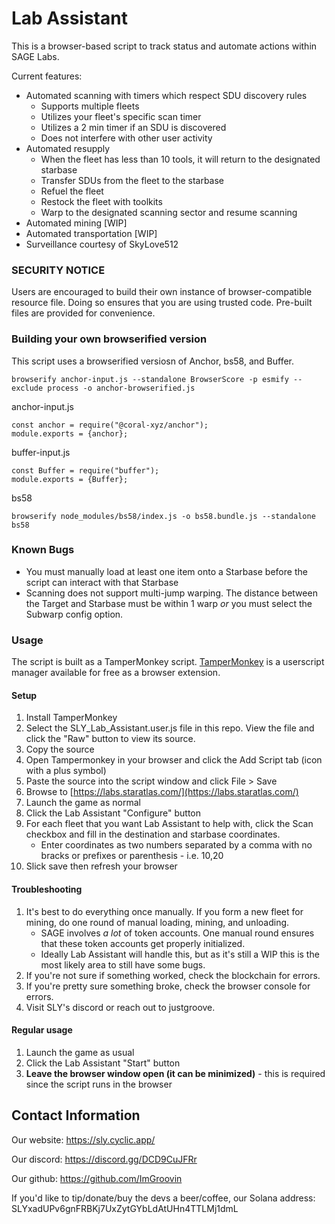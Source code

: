 

# Lab Assistant
This is a browser-based script to track status and automate actions within SAGE Labs.

Current features:
* Automated scanning with timers which respect SDU discovery rules
  * Supports multiple fleets
  * Utilizes your fleet's specific scan timer
  * Utilizes a 2 min timer if an SDU is discovered
  * Does not interfere with other user activity
* Automated resupply
  * When the fleet has less than 10 tools, it will return to the designated starbase
  * Transfer SDUs from the fleet to the starbase
  * Refuel the fleet
  * Restock the fleet with toolkits
  * Warp to the designated scanning sector and resume scanning
* Automated mining [WIP]
* Automated transportation [WIP]
* Surveillance courtesy of SkyLove512

### SECURITY NOTICE
Users are encouraged to build their own instance of browser-compatible resource file. Doing so ensures that you are using trusted code. Pre-built files are provided for convenience. 

### Building your own browserified version
This script uses a browserified versiosn of Anchor, bs58, and Buffer. 

```
browserify anchor-input.js --standalone BrowserScore -p esmify --exclude process -o anchor-browserified.js
```

anchor-input.js
```
const anchor = require("@coral-xyz/anchor");
module.exports = {anchor};
```

buffer-input.js
```
const Buffer = require("buffer");
module.exports = {Buffer};
```

bs58
```
browserify node_modules/bs58/index.js -o bs58.bundle.js --standalone bs58
```

### Known Bugs
* You must manually load at least one item onto a Starbase before the script can interact with that Starbase
* Scanning does not support multi-jump warping. The distance between the Target and Starbase must be within 1 warp *or* you must select the Subwarp config option.

### Usage
The script is built as a TamperMonkey script. [TamperMonkey](https://www.tampermonkey.net/) is a userscript manager available for free as a browser extension.

#### Setup
1. Install TamperMonkey
2. Select the SLY_Lab_Assistant.user.js file in this repo. View the file and click the "Raw" button to view its source.
3. Copy the source
4. Open Tampermonkey in your browser and click the Add Script tab (icon with a plus symbol)
5. Paste the source into the script window and click File > Save
6. Browse to [https://labs.staratlas.com/](https://labs.staratlas.com/)
7. Launch the game as normal
8. Click the Lab Assistant "Configure" button
9. For each fleet that you want Lab Assistant to help with, click the Scan checkbox and fill in the destination and starbase coordinates.
   * Enter coordinates as two numbers separated by a comma with no bracks or prefixes or parenthesis - i.e. 10,20
11. Slick save then refresh your browser

#### Troubleshooting
1. It's best to do everything once manually. If you form a new fleet for mining, do one round of manual loading, mining, and unloading.
   * SAGE involves *a lot* of token accounts. One manual round ensures that these token accounts get properly initialized.
   * Ideally Lab Assistant will handle this, but as it's still a WIP this is the most likely area to still have some bugs.
2. If you're not sure if something worked, check the blockchain for errors.
3. If you're pretty sure something broke, check the browser console for errors.
4. Visit SLY's discord or reach out to justgroove.

#### Regular usage
1. Launch the game as usual
2. Click the Lab Assistant "Start" button
3. __Leave the browser window open (it can be minimized)__ - this is required since the script runs in the browser

## Contact Information

Our website: https://sly.cyclic.app/

Our discord: https://discord.gg/DCD9CuJFRr

Our github: https://github.com/ImGroovin

If you'd like to tip/donate/buy the devs a beer/coffee, our Solana address: SLYxadUPv6gnFRBKj7UxZytGYbLdAtUHn4TTLMj1dmL
